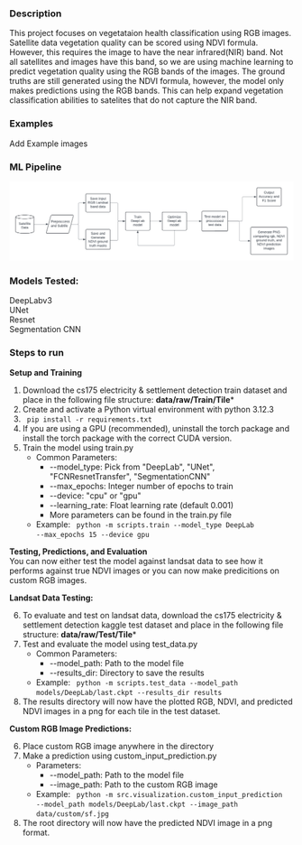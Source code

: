 ### Description

This project focuses on vegetataion health classification using RGB images. Satellite data vegetation quality can be scored using NDVI formula. However, this requires the image to have the near infrared(NIR) band. Not all satellites and images have this band, so we are using machine learning to predict vegetation quality using the RGB bands of the images. The ground truths are still generated using the NDVI formula, however, the model only makes predictions using the RGB bands. This can help expand vegetation classification abilities to satelites that do not capture the NIR band.

### Examples 

Add Example images



### ML Pipeline
![ML Pipeline](assets/MLpipeline.png "Example Image 1")


### Models Tested:
DeepLabv3\
UNet\
Resnet\
Segmentation CNN

### Steps to run
**Setup and Training**
1. Download the cs175 electricity & settlement detection train dataset and place in the following file structure: **data/raw/Train/Tile*** 
2. Create and activate a Python virtual environment with python 3.12.3
3. <code> pip install -r requirements.txt </code>
4. If you are using a GPU (recommended), uninstall the torch package and install the torch package with the correct CUDA version.
5. Train the model using train.py
    - Common Parameters:
        - --model_type: Pick from "DeepLab", "UNet", "FCNResnetTransfer", "SegmentationCNN"
        - --max_epochs: Integer number of epochs to train
        - --device: "cpu" or "gpu"
        - --learning_rate: Float learning rate (default 0.001)
        - More parameters can be found in the train.py file
    - Example: <code> python -m scripts.train --model_type DeepLab --max_epochs 15 --device gpu</code>

**Testing, Predictions, and Evaluation**\
You can now either test the model against landsat data to see how it performs against true NDVI images or you can now make predicitions on custom RGB images.

**Landsat Data Testing:**

6. To evaluate and test on landsat data, download the cs175 electricity & settlement detection kaggle test dataset and place in the following file structure: **data/raw/Test/Tile***
7. Test and evaluate the model using test_data.py
    - Common Parameters:
        - --model_path: Path to the model file
        - --results_dir: Directory to save the results
    - Example: <code> python -m scripts.test_data --model_path models/DeepLab/last.ckpt --results_dir results</code>
8. The results directory will now have the plotted RGB, NDVI, and predicted NDVI images in a png for each tile in the test dataset.

**Custom RGB Image Predictions:**

6. Place custom RGB image anywhere in the directory
7. Make a prediction using custom_input_prediction.py
    - Parameters:
        - --model_path: Path to the model file
        - --image_path: Path to the custom RGB image
    - Example: <code> python -m src.visualization.custom_input_prediction --model_path models/DeepLab/last.ckpt --image_path data/custom/sf.jpg</code>
8. The root directory will now have the predicted NDVI image in a png format.



